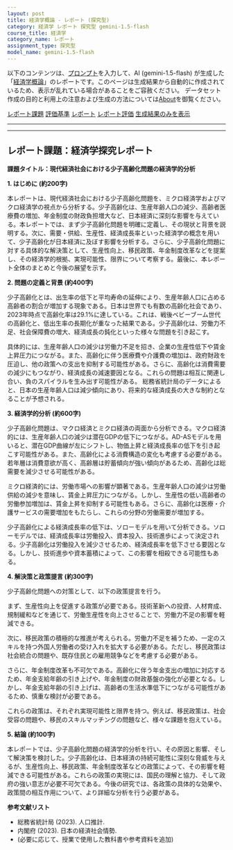 ```yaml
---
layout: post
title: 経済学概論 - レポート (探究型)
category: 経済学 レポート 探究型 gemini-1.5-flash
course_title: 経済学
category_name: レポート
assignment_type: 探究型
model_name: gemini-1.5-flash
---
```


以下のコンテンツは、[プロンプト](https://github.com/takedatoshiyuki/synthetic_assignments/tree/main/generated/経済学/gemini-1.5-flash/prompt_レポート-探究型.md)を入力して、AI (gemini-1.5-flash) が生成した「[経済学概論](/contents/経済学/)」のレポートです。このページは生成結果から自動的に作成されているため、表示が乱れている場合があることをご容赦ください。
データセット作成の目的と利用上の注意および生成の方法については[About](/About)を御覧ください。

[レポート課題](../レポート課題-探究型)
[評価基準](../評価基準-探究型)
[レポート](../レポート-探究型)
[レポート評価](../レポート評価-探究型)
[生成結果のみを表示](https://github.com/takedatoshiyuki/synthetic_assignments/tree/main/generated/経済学/gemini-1.5-flash/レポート-探究型.md)
  

***
***
  
## レポート課題：経済学探究レポート

**課題タイトル：現代経済社会における少子高齢化問題の経済学的分析**

**1. はじめに (約200字)**

本レポートは、現代経済社会における少子高齢化問題を、ミクロ経済学およびマクロ経済学の視点から分析する。少子高齢化は、生産年齢人口の減少、高齢者医療費の増加、年金制度の財政負担増大など、日本経済に深刻な影響を与えている。本レポートでは、まず少子高齢化問題を明確に定義し、その現状と背景を説明する。次に、需要・供給、生産性、経済成長率といった経済学の概念を用いて、少子高齢化が日本経済に及ぼす影響を分析する。さらに、少子高齢化問題に対する具体的な解決策として、生産性向上、移民政策、年金制度改革などを提案し、その経済学的根拠、実現可能性、限界について考察する。最後に、本レポート全体のまとめと今後の展望を示す。


**2. 問題の定義と背景 (約400字)**

少子高齢化とは、出生率の低下と平均寿命の延伸により、生産年齢人口に占める高齢者の割合が増加する現象である。日本は世界でも有数の高齢化社会であり、2023年時点で高齢化率は29.1%に達している。これは、戦後ベビーブーム世代の高齢化と、低出生率の長期化が重なった結果である。少子高齢化は、労働力不足、社会保障費の増大、経済成長の鈍化といった様々な問題を引き起こす。

具体的には、生産年齢人口の減少は労働力不足を招き、企業の生産性低下や賃金上昇圧力につながる。また、高齢化に伴う医療費や介護費の増加は、政府財政を圧迫し、他の政策への支出を抑制する可能性がある。さらに、高齢化は消費需要の減少にもつながり、経済成長の減速要因となる。これらの問題は相互に関連し合い、負のスパイラルを生み出す可能性がある。  総務省統計局のデータによると、日本の生産年齢人口は減少傾向にあり、将来的な経済成長の大きな制約となることが予想される。


**3. 経済学的分析 (約600字)**

少子高齢化問題は、マクロ経済とミクロ経済の両面から分析できる。マクロ経済的には、生産年齢人口の減少は潜在GDPの低下につながる。AD-ASモデルを用いると、潜在GDP曲線が左にシフトし、物価上昇と経済成長率の低下を引き起こす可能性がある。また、高齢化による消費構造の変化も考慮する必要がある。若年層は消費意欲が高く、高齢層は貯蓄傾向が強い傾向があるため、高齢化は総需要を減少させる可能性がある。

ミクロ経済的には、労働市場への影響が顕著である。生産年齢人口の減少は労働供給の減少を意味し、賃金上昇圧力につながる。しかし、生産性の低い高齢者の労働参加増加は、賃金上昇を抑制する可能性もある。さらに、高齢化は医療・介護サービスの需要増加をもたらし、これらの分野の労働需要が増加する。

少子高齢化による経済成長率の低下は、ソローモデルを用いて分析できる。ソローモデルでは、経済成長率は労働投入、資本投入、技術進歩によって決定される。少子高齢化は労働投入を減少させるため、経済成長率を低下させる要因となる。しかし、技術進歩や資本蓄積によって、この影響を相殺できる可能性もある。


**4. 解決策と政策提言 (約300字)**

少子高齢化問題への対策として、以下の政策提言を行う。

まず、生産性向上を促進する政策が必要である。技術革新への投資、人材育成、規制緩和などを通じて、労働生産性を向上させることで、労働力不足の影響を軽減できる。

次に、移民政策の積極的な推進が考えられる。労働力不足を補うため、一定のスキルを持つ外国人労働者の受け入れを拡大する必要がある。ただし、移民政策は社会統合の問題や、既存住民との雇用競争などを考慮する必要がある。

さらに、年金制度改革も不可欠である。高齢化に伴う年金支出の増加に対応するため、年金支給年齢の引き上げや、年金制度の財政基盤の強化が必要となる。しかし、年金支給年齢の引き上げは、高齢者の生活水準低下につながる可能性があるため、慎重な検討が必要である。

これらの政策は、それぞれ実現可能性と限界を持つ。例えば、移民政策は、社会受容の問題や、移民のスキルマッチングの問題など、様々な課題を抱えている。


**5. 結論 (約100字)**

本レポートでは、少子高齢化問題の経済学的分析を行い、その原因と影響、そして解決策を検討した。少子高齢化は、日本経済の持続可能性に深刻な脅威を与えるが、生産性向上、移民政策、年金制度改革などの政策によって、その影響を軽減できる可能性がある。これらの政策の実現には、国民の理解と協力、そして政府の強い意志が必要不可欠である。今後の研究では、各政策の具体的な効果や、政策間の相互作用について、より詳細な分析を行う必要がある。


**参考文献リスト**

* 総務省統計局 (2023).  人口推計.
* 内閣府 (2023).  日本の経済社会情勢.
* (必要に応じて、授業で使用した教科書や参考資料を追加)
